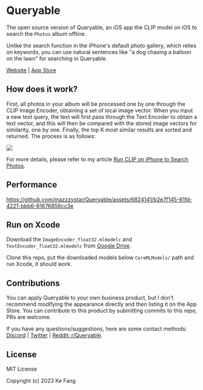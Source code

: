 # Queryable
The open source version of Queryable, an iOS app the CLIP model on iOS to search the `Photos` album offline.

Unlike the search function in the iPhone's default photo gallery, which relies on keywords, you can use natural sentences like "a dog chasing a balloon on the lawn" for searching in Queryable.

[Website](https://queryable.app/) | [App Store](https://apps.apple.com/us/app/queryable-find-photo-by-text/id1661598353?platform=iphone)

## How does it work?
First, all photos in your album will be processed one by one through the CLIP Image Encoder, obtaining a set of local image vector.
When you input a new text query, the text will first pass through the Text Encoder to obtain a text vector, and this will then be compared with the stored image vectors for similarity, one by one. Finally, the top K most similar results are sorted and returned. The process is as follows:

![](https://mazzzystar.github.io/images/2022-12-28/Queryable-flow-chart.jpg)

For more details, please refer to my article [Run CLIP on iPhone to Search Photos](https://mazzzystar.github.io/2022/12/29/Run-CLIP-on-iPhone-to-Search-Photos/).

## Performance
https://github.com/mazzzystar/Queryable/assets/6824141/b2e7f145-61fd-4221-bbb6-81676858cc3e



## Run on Xcode
Download the `ImageEncoder_float32.mlmodelc` and `TextEncoder_float32.mlmodelc` from [Google Drive](https://drive.google.com/drive/folders/12ze3UcqrXt9qeySGh_j_zWE-PWRDTzJv?usp=drive_link).

Clone this repo, put the downloaded models below `CoreMLModels/` path and run Xcode, it should work.

## Contributions
You can apply Queryable to your own business product, but I don't recommend modifying the appearance directly and then listing it on the App Store. You can contribute to this product by submitting commits to this repo, PRs are welcome.

If you have any questions/suggestions, here are some contact methods: [Discord](https://discord.com/invite/R3wNsqq3v5) | [Twitter](https://twitter.com/immazzystar) | [Reddit: r/Queryable](https://www.reddit.com/r/Queryable/).


## License
MIT License

Copyright (c) 2023 Ke Fang
